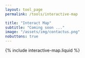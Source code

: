 ```yaml
---
layout: tool_page
permalink: /tools/interactive-map

title: "Interact Map"
subtitle: "Coming soon ..."
image: "/assets/img/contactus.png"
nobuttons: true
---
```


{% include interactive-map.liquid %}



